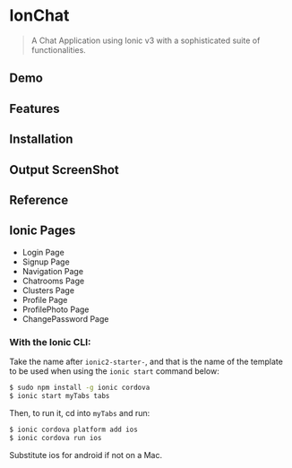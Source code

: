 # IonChat 
> A Chat Application using Ionic v3 with a sophisticated suite of functionalities.

## Demo

## Features

## Installation
 
## Output ScreenShot

## Reference

## Ionic Pages
* Login Page
* Signup Page
* Navigation Page
* Chatrooms Page
* Clusters Page
* Profile Page
* ProfilePhoto Page
* ChangePassword Page

### With the Ionic CLI:

Take the name after `ionic2-starter-`, and that is the name of the template to be used when using the `ionic start` command below:

```bash
$ sudo npm install -g ionic cordova
$ ionic start myTabs tabs
```

Then, to run it, cd into `myTabs` and run:

```bash
$ ionic cordova platform add ios
$ ionic cordova run ios
```

Substitute ios for android if not on a Mac.

